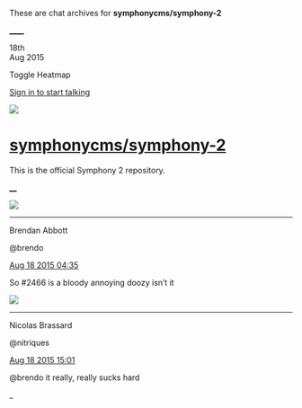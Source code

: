 These are chat archives for **symphonycms/symphony-2**

[__](/symphonycms/symphony-2/archives/2015/08/19)[__](/symphonycms/symphony-2/archives/2015/08/17)

18th  
Aug 2015

Toggle Heatmap

[Sign in to start talking](/login?action=login&button=archive-login)

![](https://avatars-02.gitter.im/group/iv/3/57542c45c43b8c601977197e?s=48)

#  [symphonycms/symphony-2](/symphonycms/symphony-2)

This is the official Symphony 2 repository.

[ __](/orgs/symphonycms/rooms "More symphonycms rooms")

![](https://avatars2.githubusercontent.com/u/69268?v=3&s=30)

____

Brendan Abbott

@brendo

[Aug 18 2015
04:35](https://gitter.im/symphonycms/symphony-2?at=55d2b62b3d8917890c168004)

So #2466 is a bloody annoying doozy isn’t it

![](https://avatars1.githubusercontent.com/u/771169?v=3&s=30)

____

Nicolas Brassard

@nitriques

[Aug 18 2015
15:01](https://gitter.im/symphonycms/symphony-2?at=55d348c69c0eaccb36ae16c4)

@brendo it really, really sucks hard

_

